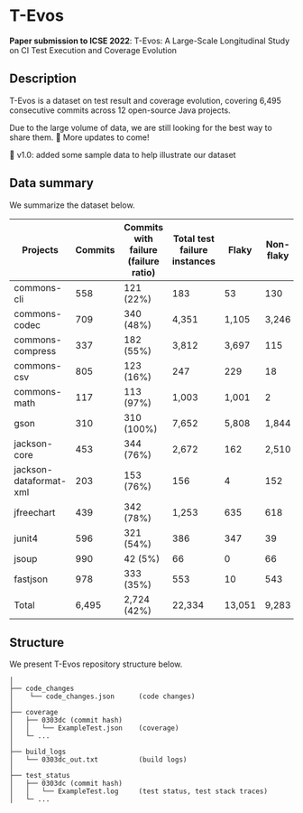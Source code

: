 # T-Evos

**Paper submission to ICSE 2022**: T-Evos: A Large-Scale Longitudinal Study on CI Test Execution and Coverage Evolution

## Description

T-Evos is a dataset on test result and coverage evolution, covering 6,495 consecutive commits across 12 open-source Java projects.

Due to the large volume of data, we are still looking for the best way to share them. 🤔 More updates to come! 

💬 v1.0: added some sample data to help illustrate our dataset

## Data summary
We summarize the dataset below.

| Projects               | Commits  | Commits with failure (failure ratio) | Total test failure instances | Flaky  | Non-flaky | New test failures | Resolved test failures |
|------------------------|----------|--------------------------------------|------------------------------|--------|-----------|-------------------|------------------------|
| commons-cli            | 558      | 121 (22%)                           | 183                          | 53     | 130       | 60                | 60                     |
| commons-codec          | 709      | 340 (48%)                           | 4,351                        | 1,105  | 3,246     | 58                | 47                     |
| commons-compress       | 337      | 182 (55%)                           | 3,812                        | 3,697  | 115       | 192               | 191                    |
| commons-csv            | 805      | 123 (16%)                           | 247                          | 229    | 18        | 32                | 32                     |
| commons-math           | 117      | 113 (97%)                           | 1,003                        | 1,001  | 2         | 2                 | 2                      |
| gson                   | 310      | 310 (100%)                          | 7,652                        | 5,808  | 1,844     | 53                | 43                     |
| jackson-core           | 453      | 344 (76%)                           | 2,672                        | 162    | 2,510     | 99                | 97                     |
| jackson-dataformat-xml | 203      | 153 (76%)                           | 156                          | 4      | 152       | 10                | 10                     |
| jfreechart             | 439      | 342 (78%)                           | 1,253                        | 635    | 618       | 27                | 13                     |
| junit4                 | 596      | 321 (54%)                           | 386                          | 347    | 39        | 35                | 35                     |
| jsoup                  | 990      | 42 (5%)                             | 66                           | 0      | 66        | 23                | 23                     |
| fastjson               | 978      | 333 (35%)                           | 553                          | 10     | 543       | 230               | 230                    |
| Total                  | 6,495    | 2,724 (42%)                         | 22,334                       | 13,051 | 9,283     | 821               | 783                    |


## Structure
We present T-Evos repository structure below.

```
│
├── code_changes
│	 └── code_changes.json 		(code changes)
│
├── coverage
│   ├── 0303dc (commit hash)
│   │   └── ExampleTest.json 	(coverage)
│   └─ ...
│
├── build_logs
│   └── 0303dc_out.txt 			(build logs)
│
├── test_status
│   ├── 0303dc (commit hash)
│   │   └── ExampleTest.log 	(test status, test stack traces)
│   └─ ...
```
